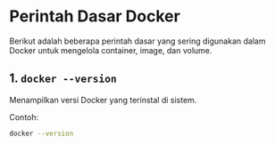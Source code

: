# Perintah Dasar Docker

Berikut adalah beberapa perintah dasar yang sering digunakan dalam Docker untuk mengelola container, image, dan volume.

## 1. `docker --version`
Menampilkan versi Docker yang terinstal di sistem.

Contoh:
```bash
docker --version
